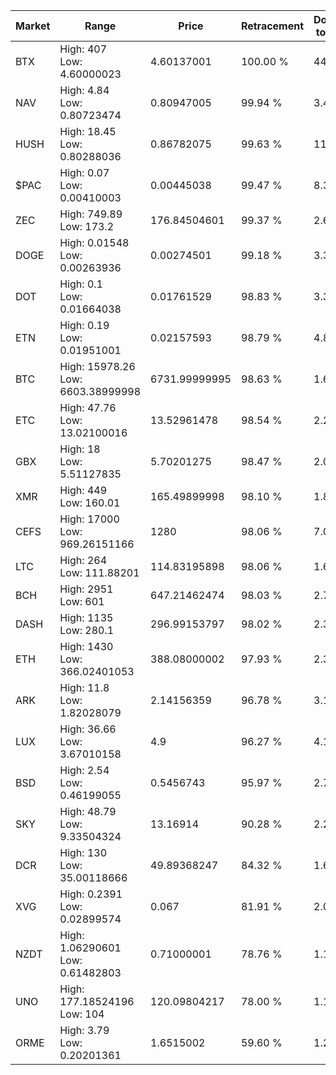 | Market | Range | Price| Retracement | Doubles to 50% |
| --- | --- | --- | --- | --- |
| BTX | High: 407<br />Low: 4.60000023 | 4.60137001 | 100.00 % | 44.73 |
| NAV | High: 4.84<br />Low: 0.80723474 | 0.80947005 | 99.94 % | 3.49 |
| HUSH | High: 18.45<br />Low: 0.80288036 | 0.86782075 | 99.63 % | 11.09 |
| $PAC | High: 0.07<br />Low: 0.00410003 | 0.00445038 | 99.47 % | 8.33 |
| ZEC | High: 749.89<br />Low: 173.2 | 176.84504601 | 99.37 % | 2.61 |
| DOGE | High: 0.01548<br />Low: 0.00263936 | 0.00274501 | 99.18 % | 3.30 |
| DOT | High: 0.1<br />Low: 0.01664038 | 0.01761529 | 98.83 % | 3.31 |
| ETN | High: 0.19<br />Low: 0.01951001 | 0.02157593 | 98.79 % | 4.86 |
| BTC | High: 15978.26<br />Low: 6603.38999998 | 6731.99999995 | 98.63 % | 1.68 |
| ETC | High: 47.76<br />Low: 13.02100016 | 13.52961478 | 98.54 % | 2.25 |
| GBX | High: 18<br />Low: 5.51127835 | 5.70201275 | 98.47 % | 2.06 |
| XMR | High: 449<br />Low: 160.01 | 165.49899998 | 98.10 % | 1.84 |
| CEFS | High: 17000<br />Low: 969.26151166 | 1280 | 98.06 % | 7.02 |
| LTC | High: 264<br />Low: 111.88201 | 114.83195898 | 98.06 % | 1.64 |
| BCH | High: 2951<br />Low: 601 | 647.21462474 | 98.03 % | 2.74 |
| DASH | High: 1135<br />Low: 280.1 | 296.99153797 | 98.02 % | 2.38 |
| ETH | High: 1430<br />Low: 366.02401053 | 388.08000002 | 97.93 % | 2.31 |
| ARK | High: 11.8<br />Low: 1.82028079 | 2.14156359 | 96.78 % | 3.18 |
| LUX | High: 36.66<br />Low: 3.67010158 | 4.9 | 96.27 % | 4.12 |
| BSD | High: 2.54<br />Low: 0.46199055 | 0.5456743 | 95.97 % | 2.75 |
| SKY | High: 48.79<br />Low: 9.33504324 | 13.16914 | 90.28 % | 2.21 |
| DCR | High: 130<br />Low: 35.00118666 | 49.89368247 | 84.32 % | 1.65 |
| XVG | High: 0.2391<br />Low: 0.02899574 | 0.067 | 81.91 % | 2.00 |
| NZDT | High: 1.06290601<br />Low: 0.61482803 | 0.71000001 | 78.76 % | 1.18 |
| UNO | High: 177.18524196<br />Low: 104 | 120.09804217 | 78.00 % | 1.17 |
| ORME | High: 3.79<br />Low: 0.20201361 | 1.6515002 | 59.60 % | 1.21 |
